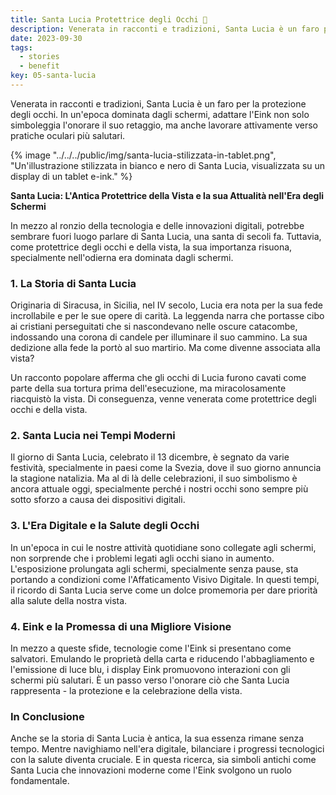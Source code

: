 ```yaml
---
title: Santa Lucia Protettrice degli Occhi 🌟
description: Venerata in racconti e tradizioni, Santa Lucia è un faro per la protezione degli occhi. In un'epoca dominata dagli schermi, adattare l'Eink non solo simboleggia l'onorare il suo retaggio, ma anche lavorare attivamente verso pratiche oculari più salutari.
date: 2023-09-30
tags:
  - stories
  - benefit
key: 05-santa-lucia
---
```

Venerata in racconti e tradizioni, Santa Lucia è un faro per la protezione degli occhi. In un'epoca dominata dagli schermi, adattare l'Eink non solo simboleggia l'onorare il suo retaggio, ma anche lavorare attivamente verso pratiche oculari più salutari.

{% image "../../../public/img/santa-lucia-stilizzata-in-tablet.png", "Un'illustrazione stilizzata in bianco e nero di Santa Lucia, visualizzata su un display di un tablet e-ink." %}

**Santa Lucia: L'Antica Protettrice della Vista e la sua Attualità nell'Era degli Schermi**

In mezzo al ronzio della tecnologia e delle innovazioni digitali, potrebbe sembrare fuori luogo parlare di Santa Lucia, una santa di secoli fa. Tuttavia, come protettrice degli occhi e della vista, la sua importanza risuona, specialmente nell'odierna era dominata dagli schermi.

### 1. **La Storia di Santa Lucia**

Originaria di Siracusa, in Sicilia, nel IV secolo, Lucia era nota per la sua fede incrollabile e per le sue opere di carità. La leggenda narra che portasse cibo ai cristiani perseguitati che si nascondevano nelle oscure catacombe, indossando una corona di candele per illuminare il suo cammino. La sua dedizione alla fede la portò al suo martirio. Ma come divenne associata alla vista?

Un racconto popolare afferma che gli occhi di Lucia furono cavati come parte della sua tortura prima dell'esecuzione, ma miracolosamente riacquistò la vista. Di conseguenza, venne venerata come protettrice degli occhi e della vista.

### 2. **Santa Lucia nei Tempi Moderni**

Il giorno di Santa Lucia, celebrato il 13 dicembre, è segnato da varie festività, specialmente in paesi come la Svezia, dove il suo giorno annuncia la stagione natalizia. Ma al di là delle celebrazioni, il suo simbolismo è ancora attuale oggi, specialmente perché i nostri occhi sono sempre più sotto sforzo a causa dei dispositivi digitali.

### 3. **L'Era Digitale e la Salute degli Occhi**

In un'epoca in cui le nostre attività quotidiane sono collegate agli schermi, non sorprende che i problemi legati agli occhi siano in aumento. L'esposizione prolungata agli schermi, specialmente senza pause, sta portando a condizioni come l'Affaticamento Visivo Digitale. In questi tempi, il ricordo di Santa Lucia serve come un dolce promemoria per dare priorità alla salute della nostra vista.

### 4. **Eink e la Promessa di una Migliore Visione**

In mezzo a queste sfide, tecnologie come l'Eink si presentano come salvatori. Emulando le proprietà della carta e riducendo l'abbagliamento e l'emissione di luce blu, i display Eink promuovono interazioni con gli schermi più salutari. È un passo verso l'onorare ciò che Santa Lucia rappresenta - la protezione e la celebrazione della vista.

### In Conclusione

Anche se la storia di Santa Lucia è antica, la sua essenza rimane senza tempo. Mentre navighiamo nell'era digitale, bilanciare i progressi tecnologici con la salute diventa cruciale. E in questa ricerca, sia simboli antichi come Santa Lucia che innovazioni moderne come l'Eink svolgono un ruolo fondamentale.
